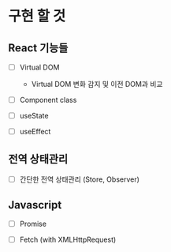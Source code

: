 # 구현 할 것

## React 기능들

- [ ] Virtual DOM

  - Virtual DOM 변화 감지 및 이전 DOM과 비교

- [ ] Component class

- [ ] useState

- [ ] useEffect

## 전역 상태관리

- [ ] 간단한 전역 상태관리 (Store, Observer)

## Javascript

- [ ] Promise

- [ ] Fetch (with XMLHttpRequest)
